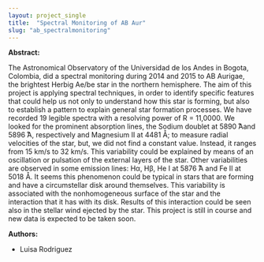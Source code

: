 ```yaml
---
layout: project_single
title:  "Spectral Monitoring of AB Aur"
slug: "ab_spectralmonitoring"
---
```

**Abstract:**

The Astronomical Observatory of the Universidad de los Andes in Bogota, Colombia,
did a spectral monitoring during 2014 and 2015 to AB Aurigae, the brightest
Herbig Ae/be star in the northern hemisphere. The aim of this project is applying
spectral techniques, in order to identify specific features that could help us
not only to understand how this star is forming, but also to establish a pattern
to explain general star formation processes. We have recorded 19 legible spectra
with a resolving power of R = 11,0000. We looked for the prominent absorption
lines, the Sodium doublet at 5890 ̊Aand 5896 ̊A, respectively and Magnesium II at
4481 Å; to measure radial velocities of the star, but, we did not find a constant
value. Instead, it ranges from 15 km/s to 32 km/s. This variability could be
explained by means of an oscillation or pulsation of the external layers of the
star. Other variabilities are observed in some emission lines: Hα, Hβ, He I at
5876 ̊A and Fe II at 5018 Å. It seems this phenomenon could be typical in stars
that are forming and have a circumstellar disk around themselves. This variability
is associated with the nonhomogeneous surface of the star and the interaction
that it has with its disk. Results of this interaction could be seen also in the
stellar wind ejected by the star. This project is still in course and new data
is expected to be taken soon.

**Authors:**

* Luisa Rodriguez
